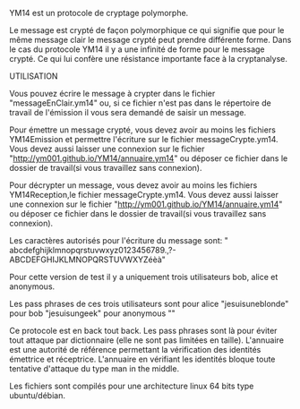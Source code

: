 YM14 est un protocole de cryptage polymorphe.

Le message est crypté de façon polymorphique ce qui signifie que pour le même message clair
 le message crypté peut prendre différente forme. Dans le cas du protocole YM14 il y a une infinité de
 forme pour le  message crypté. Ce qui lui confère une résistance importante face à la cryptanalyse.

UTILISATION

Vous pouvez écrire le message à crypter dans le fichier "messageEnClair.ym14" ou, 
si ce fichier n'est pas dans le répertoire de travail de l'émission il vous sera demandé de saisir un message.

Pour émettre un message crypté, vous devez avoir au moins les fichiers YM14Emission et permettre l'écriture sur le fichier messageCrypte.ym14.
Vous devez aussi laisser une connexion sur le fichier "http://ym001.github.io/YM14/annuaire.ym14" ou déposer ce fichier dans le dossier de travail(si vous travaillez sans connexion).

Pour décrypter un message, vous devez avoir au moins les fichiers YM14Reception,le fichier messageCrypte.ym14.
Vous devez aussi laisser une connexion sur le fichier "http://ym001.github.io/YM14/annuaire.ym14" ou déposer ce fichier dans le dossier de travail(si vous travaillez sans connexion).

Les caractères autorisés pour l'écriture du message sont:
" abcdefghijklmnopqrstuvwxyz0123456789.,?-ABCDEFGHIJKLMNOPQRSTUVWXYZéèà"

Pour cette version de test il y a uniquement trois utilisateurs bob, alice et anonymous.

Les pass phrases de ces trois utilisateurs sont
	pour alice     "jesuisuneblonde"
	pour bob       "jesuisungeek"
	pour anonymous ""

Ce protocole est en back tout back. Les pass phrases sont là pour éviter tout attaque par dictionnaire (elle ne sont pas limitées en taille).
L'annuaire est une autorité de référence permettant la vérification des identités émettrice et réceptrice.
L'annuaire en vérifiant les identités bloque toute tentative d'attaque du type man in the middle.

Les fichiers sont compilés pour une architecture linux 64 bits type ubuntu/débian.

